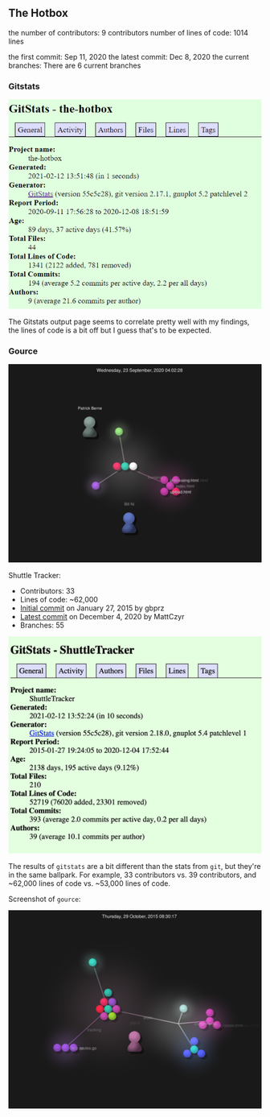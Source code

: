 ## The Hotbox

the number of contributors: 9 contributors
number of lines of code: 1014 lines

the first commit: Sep 11, 2020
the latest commit: Dec 8, 2020
the current branches: There are 6 current branches

### Gitstats
![image](gitstats.PNG)

The Gitstats output page seems to correlate pretty well with my findings, the lines of code is a bit off but I guess that's to be expected.

### Gource
![image](gource.png)

Shuttle Tracker:
- Contributors: 33
- Lines of code: ~62,000
- [Initial commit](https://github.com/wtg/shuttletracker/commit/3453b12cb6d53080a0967644eddf44111fef0c54) on January 27, 2015 by gbprz
- [Latest commit](https://github.com/wtg/shuttletracker/commit/3e8b9af6a7d8b341b605f137cf2b4577edd6bed3) on December 4, 2020 by MattCzyr
- Branches: 55

![](gitstatsShuttle.png)

The results of `gitstats` are a bit different than the stats from `git`, but
they're in the same ballpark. For example, 33 contributors vs. 39 contributors,
and ~62,000 lines of code vs. ~53,000 lines of code.

Screenshot of `gource`:

![](gourceShuttle.png)
